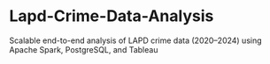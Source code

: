 # Lapd-Crime-Data-Analysis
Scalable end-to-end analysis of LAPD crime data (2020–2024) using Apache Spark, PostgreSQL, and Tableau
